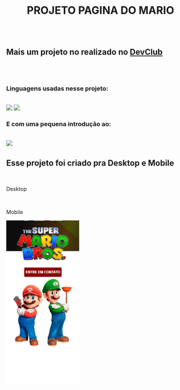 <h1 align="center">PROJETO PAGINA DO MARIO</h1>
<br>
<br>
<h2>Mais um projeto no realizado no <a href="www.devclub.com.br/devclub">DevClub</a></h2> 
<br>
<br>
<h3>Linguagens usadas nesse projeto:</h3>
<br>
<img src="https://img.shields.io/badge/HTML-239120?style=for-the-badge&logo=html5&logoColor=white"/>
<img src="https://img.shields.io/badge/CSS3-1572B6?style=for-the-badge&logo=css3&logoColor=white"/>
<h3>E com uma pequena introdução ao:</h3> 
<br>
<img src="https://img.shields.io/badge/JavaScript-323330?style=for-the-badge&logo=javascript&logoColor=F7DF1E"/>

<h2>Esse projeto foi criado pra Desktop e Mobile </h2>
<br>
<p>Desktop</p>
<img src=""/>
<p>Mobile</p>
<img src="https://github.com/jboaraocwb/projeto-mario/blob/master/img/mobile.png?raw=true"/>
